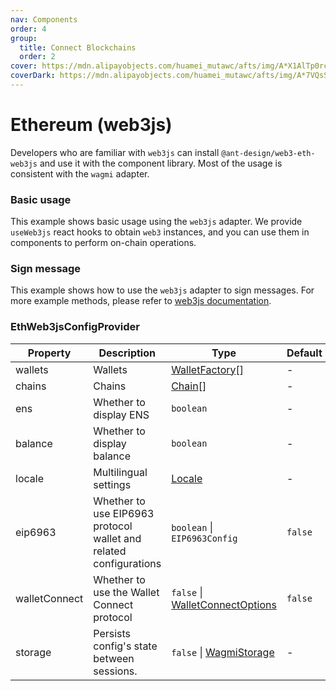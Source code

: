 ```yaml
---
nav: Components
order: 4
group:
  title: Connect Blockchains
  order: 2
cover: https://mdn.alipayobjects.com/huamei_mutawc/afts/img/A*X1AlTp0rcN4AAAAAAAAAAAAADlrGAQ/original
coverDark: https://mdn.alipayobjects.com/huamei_mutawc/afts/img/A*7VQsSahh_GsAAAAAAAAAAAAADlrGAQ/original
---
```


# Ethereum (web3js)

Developers who are familiar with `web3js` can install `@ant-design/web3-eth-web3js` and use it with the component library. Most of the usage is consistent with the `wagmi` adapter.

<NormalInstallDependencies packageNames="@ant-design/web3 @ant-design/web3-eth-web3js web3" save="true"></NormalInstallDependencies>

### Basic usage

This example shows basic usage using the `web3js` adapter. We provide `useWeb3js` react hooks to obtain `web3` instances, and you can use them in components to perform on-chain operations.

<code src="./demos/basic.tsx"></code>

### Sign message

This example shows how to use the `web3js` adapter to sign messages. For more example methods, please refer to [web3js documentation](https://docs.web3js.org/).

<code src="./demos/sign-message.tsx"></code>

### EthWeb3jsConfigProvider

| Property | Description | Type | Default | Version |
| --- | --- | --- | --- | --- |
| wallets | Wallets | [WalletFactory](#walletfactory)[] | - | - |
| chains | Chains | [Chain](./types#chain)[] | - | - |
| ens | Whether to display ENS | `boolean` | - | - |
| balance | Whether to display balance | `boolean` | - | - |
| locale | Multilingual settings | [Locale](https://github.com/ant-design/ant-design-web3/blob/main/packages/common/src/locale/en_US.ts) | - | - |
| eip6963 | Whether to use EIP6963 protocol wallet and related configurations | `boolean` \| `EIP6963Config` | `false` |  |
| walletConnect | Whether to use the Wallet Connect protocol | `false` \| [WalletConnectOptions](https://wagmi.sh/core/api/connectors/walletConnect#parameters) | `false` |  |
| storage | Persists config's state between sessions. | `false` \| [WagmiStorage](https://wagmi.sh/core/api/createStorage) | - | `next` |
